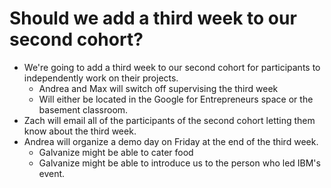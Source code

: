 # Should we add a third week to our second cohort?

- We're going to add a third week to our second cohort for participants to
  independently work on their projects.
  - Andrea and Max will switch off supervising the third week
  - Will either be located in the Google for Entrepreneurs space or the
    basement classroom.
- Zach will email all of the participants of the second cohort letting them
  know about the third week.
- Andrea will organize a demo day on Friday at the end of the third week.
  - Galvanize might be able to cater food
  - Galvanize might be able to introduce us to the person who led IBM's event.
